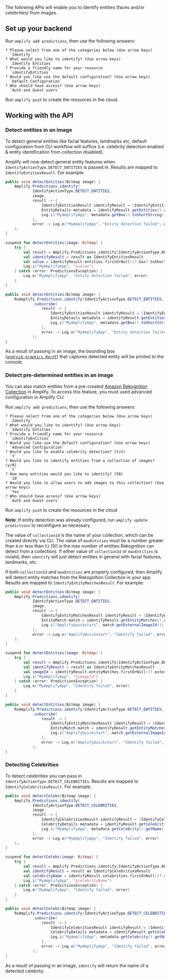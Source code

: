 The following APIs will enable you to identify entities (faces and/or celebrities) from images.

## Set up your backend

Run `amplify add predictions`, then use the following answers:

```console
? Please select from one of the categories below (Use arrow keys)
  `Identify`
? What would you like to identify? (Use arrow keys)
  `Identify Entities`
? Provide a friendly name for your resource
  `identifyEntities`
? Would you like use the default configuration? (Use arrow keys)
  `Default Configuration`
? Who should have access? (Use arrow keys)
  `Auth and Guest users`
```

Run `amplify push` to create the resources in the cloud.

## Working with the API

### Detect entities in an image

To detect general entities like facial features, landmarks etc, default configuration from CLI workflow will suffice (i.e. celebrity detection enabled & entity identification from collection disabled).

Amplify will now detect general entity features when `IdentifyActionType.DETECT_ENTITIES` is passed in. Results are mapped to `IdentifyEntitiesResult`. For example:

<amplify-block-switcher>
<amplify-block name="Java">

```java
public void detectEntities(Bitmap image) {
    Amplify.Predictions.identify(
            IdentifyActionType.DETECT_ENTITIES,
            image,
            result -> {
                IdentifyEntitiesResult identifyResult = (IdentifyEntitiesResult) result;
                EntityDetails metadata = identifyResult.getEntities().get(0);
                Log.i("MyAmplifyApp", metadata.getBox().toShortString());
            },
            error -> Log.e("MyAmplifyApp", "Entity detection failed", error)
    );
}
```

</amplify-block>
<amplify-block name="Kotlin">

```kotlin
suspend fun detectEntities(image: Bitmap) {
    try {
        val result = Amplify.Predictions.identify(IdentifyActionType.DETECT_ENTITIES, image)
        val identifyResult = result as IdentifyEntitiesResult
        val value = identifyResult.entities.firstOrNull()?.box?.toShortString()
        Log.i("MyAmplifyApp", "$value")
    } catch (error: PredictionsException) {
        Log.e("MyAmplifyApp", "Entity detection failed", error)
    }
}
```

</amplify-block>
<amplify-block name="RxJava">

```java
public void detectEntities(Bitmap image) {
    RxAmplify.Predictions.identify(IdentifyActionType.DETECT_ENTITIES, image)
            .subscribe(
                result -> {
                    IdentifyEntitiesResult identifyResult = (IdentifyEntitiesResult) result;
                    EntityDetails metadata = identifyResult.getEntities().get(0);
                    Log.i("MyAmplifyApp", metadata.getBox().toShortString());
                },
                error -> Log.e("MyAmplifyApp", "Entity detection failed", error)
            );
}
```

</amplify-block>
</amplify-block-switcher>

As a result of passing in an image, the bounding box ([`android.graphics.RectF`](https://developer.android.com/reference/android/graphics/RectF)) that captures detected entity will be printed to the console.

### Detect pre-determined entities in an image

You can also match entities from a pre-created [Amazon Rekognition Collection](https://docs.aws.amazon.com/rekognition/latest/dg/collections.html) in Amplify. To access this feature, you must used advanced configuration in Amplify CLI:

Run `amplify add predictions`, then use the following answers:

```console
? Please select from one of the categories below (Use arrow keys)
  `Identify`
? What would you like to identify? (Use arrow keys)
  `Identify Entities`
? Provide a friendly name for your resource
  `identifyEntities`
? Would you like use the default configuration? (Use arrow keys)
  `Advanced Configuration`
? Would you like to enable celebrity detection? (Y/n)
  `Y`
? Would you like to identify entities from a collection of images? (y/N)
  `Y`
? How many entities would you like to identify? (50)
  `10`
? Would you like to allow users to add images to this collection? (Use arrow keys)
  `Yes`
? Who should have access? (Use arrow keys)
  `Auth and Guest users`
```

Run `amplify push` to create the resources in the cloud

**Note**: If entity detection was already configured, run `amplify update predictions` to reconfigure as necessary.

The value of `collectionId` is the name of your collection, which can be created directly via CLI. The value of `maxEntities` must be a number greater than `0` or less than `51` (50 is the max number of entities Rekognition can detect from a collection). If either value of `collectionId` or `maxEntities` is invalid, then `identify` will just detect entities in general with facial features, landmarks, etc.

If both `collectionId` and `maxEntities` are properly configured, then Amplify will detect entity matches from the Rekognition Collection in your app. Results are mapped to `IdentifyEntityMatchesResult`. For example:

<amplify-block-switcher>
<amplify-block name="Java">

```java
public void detectEntities(Bitmap image) {
    Amplify.Predictions.identify(
            IdentifyActionType.DETECT_ENTITIES,
            image,
            result -> {
                IdentifyEntityMatchesResult identifyResult = (IdentifyEntityMatchesResult) result;
                EntityMatch match = identifyResult.getEntityMatches().get(0);
                Log.i("AmplifyQuickstart", match.getExternalImageId());
            },
            error -> Log.e("AmplifyQuickstart", "Identify failed", error)
    );
}
```

</amplify-block>
<amplify-block name="Kotlin">

```kotlin
suspend fun detectEntities(image: Bitmap) {
    try {
        val result = Amplify.Predictions.identify(IdentifyActionType.DETECT_ENTITIES, image)
        val identifyResult = result as IdentifyEntityMatchesResult
        val imageId = identifyResult.entityMatches.firstOrNull()?.externalImageId
        Log.i("MyAmplifyApp", "$imageId")
    } catch (error: PredictionsException) {
        Log.e("MyAmplifyApp", "Identify failed", error)
    }
}
```

</amplify-block>
<amplify-block name="RxJava">

```java
public void detectEntities(Bitmap image) {
    RxAmplify.Predictions.identify(IdentifyActionType.DETECT_ENTITIES, image)
            .subscribe(
                result -> {
                    IdentifyEntityMatchesResult identifyResult = (IdentifyEntityMatchesResult) result;
                    EntityMatch match = identifyResult.getEntityMatches().get(0);
                    Log.i("AmplifyQuickstart", match.getExternalImageId());
                },
                error -> Log.e("AmplifyQuickstart", "Identify failed", error)
            );
}
```

</amplify-block>
</amplify-block-switcher>

### Detecting Celebrities

To detect celebrities you can pass in `IdentifyActionType.DETECT_CELEBRITIES`.  Results are mapped to `IdentifyCelebritiesResult`.  For example:

<amplify-block-switcher>
<amplify-block name="Java">

```java
public void detectCelebs(Bitmap image) {
    Amplify.Predictions.identify(
            IdentifyActionType.DETECT_CELEBRITIES,
            image,
            result -> {
                IdentifyCelebritiesResult identifyResult = (IdentifyCelebritiesResult) result;
                CelebrityDetails metadata = identifyResult.getCelebrities().get(0);
                Log.i("MyAmplifyApp", metadata.getCelebrity().getName());
            },
            error -> Log.e("MyAmplifyApp", "Identify failed", error)
    );
}
```

</amplify-block>
<amplify-block name="Kotlin">

```kotlin
suspend fun detectCelebs(image: Bitmap) {
    try {
        val result = Amplify.Predictions.identify(IdentifyActionType.DETECT_CELEBRITIES, image)
        val identifyResult = result as IdentifyCelebritiesResult
        val celebrityName = identifyResult.celebrities.firstOrNull()?.celebrity?.name
        Log.i("MyAmplifyApp", "$celebrityName")
    } catch (error: PredictionsException) {
        Log.e("MyAmplifyApp", "Identify failed", error)
    }
}
```

</amplify-block>
<amplify-block name="RxJava">

```java
public void detectCelebs(Bitmap image) {
    RxAmplify.Predictions.identify(IdentifyActionType.DETECT_CELEBRITIES, image)
            .subscribe(
                result -> {
                    IdentifyCelebritiesResult identifyResult = (IdentifyCelebritiesResult) result;
                    CelebrityDetails metadata = identifyResult.getCelebrities().get(0);
                    Log.i("MyAmplifyApp", metadata.getCelebrity().getName());
                },
                error -> Log.e("MyAmplifyApp", "Identify failed", error)
            );
}
```

</amplify-block>
</amplify-block-switcher>

As a result of passing in an image, `identify` will return the name of a detected celebrity.
